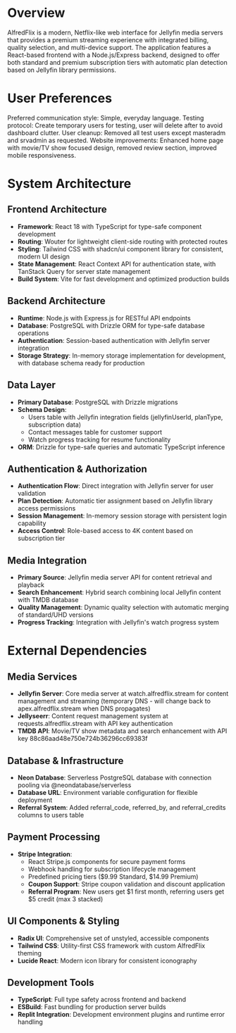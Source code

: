 # Overview

AlfredFlix is a modern, Netflix-like web interface for Jellyfin media servers that provides a premium streaming experience with integrated billing, quality selection, and multi-device support. The application features a React-based frontend with a Node.js/Express backend, designed to offer both standard and premium subscription tiers with automatic plan detection based on Jellyfin library permissions.

# User Preferences

Preferred communication style: Simple, everyday language.
Testing protocol: Create temporary users for testing, user will delete after to avoid dashboard clutter.
User cleanup: Removed all test users except masteradm and srvadmin as requested.
Website improvements: Enhanced home page with movie/TV show focused design, removed review section, improved mobile responsiveness.

# System Architecture

## Frontend Architecture
- **Framework**: React 18 with TypeScript for type-safe component development
- **Routing**: Wouter for lightweight client-side routing with protected routes
- **Styling**: Tailwind CSS with shadcn/ui component library for consistent, modern UI design
- **State Management**: React Context API for authentication state, with TanStack Query for server state management
- **Build System**: Vite for fast development and optimized production builds

## Backend Architecture
- **Runtime**: Node.js with Express.js for RESTful API endpoints
- **Database**: PostgreSQL with Drizzle ORM for type-safe database operations
- **Authentication**: Session-based authentication with Jellyfin server integration
- **Storage Strategy**: In-memory storage implementation for development, with database schema ready for production

## Data Layer
- **Primary Database**: PostgreSQL with Drizzle migrations
- **Schema Design**: 
  - Users table with Jellyfin integration fields (jellyfinUserId, planType, subscription data)
  - Contact messages table for customer support
  - Watch progress tracking for resume functionality
- **ORM**: Drizzle for type-safe queries and automatic TypeScript inference

## Authentication & Authorization
- **Authentication Flow**: Direct integration with Jellyfin server for user validation
- **Plan Detection**: Automatic tier assignment based on Jellyfin library access permissions
- **Session Management**: In-memory session storage with persistent login capability
- **Access Control**: Role-based access to 4K content based on subscription tier

## Media Integration
- **Primary Source**: Jellyfin media server API for content retrieval and playback
- **Search Enhancement**: Hybrid search combining local Jellyfin content with TMDB database
- **Quality Management**: Dynamic quality selection with automatic merging of standard/UHD versions
- **Progress Tracking**: Integration with Jellyfin's watch progress system

# External Dependencies

## Media Services
- **Jellyfin Server**: Core media server at watch.alfredflix.stream for content management and streaming (temporary DNS - will change back to apex.alfredflix.stream when DNS propagates)
- **Jellyseerr**: Content request management system at requests.alfredflix.stream with API key authentication
- **TMDB API**: Movie/TV show metadata and search enhancement with API key 88c86aad48e750e724b36296cc69383f

## Database & Infrastructure
- **Neon Database**: Serverless PostgreSQL database with connection pooling via @neondatabase/serverless
- **Database URL**: Environment variable configuration for flexible deployment
- **Referral System**: Added referral_code, referred_by, and referral_credits columns to users table

## Payment Processing
- **Stripe Integration**: 
  - React Stripe.js components for secure payment forms
  - Webhook handling for subscription lifecycle management
  - Predefined pricing tiers ($9.99 Standard, $14.99 Premium)
  - **Coupon Support**: Stripe coupon validation and discount application
  - **Referral Program**: New users get $1 first month, referring users get $5 credit (max 3 stacked)

## UI Components & Styling
- **Radix UI**: Comprehensive set of unstyled, accessible components
- **Tailwind CSS**: Utility-first CSS framework with custom AlfredFlix theming
- **Lucide React**: Modern icon library for consistent iconography

## Development Tools
- **TypeScript**: Full type safety across frontend and backend
- **ESBuild**: Fast bundling for production server builds
- **Replit Integration**: Development environment plugins and runtime error handling